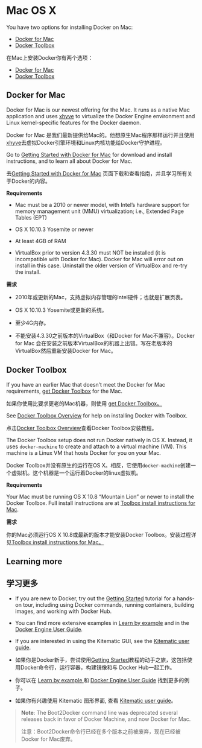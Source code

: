 # Mac OS X

You have two options for installing Docker on Mac:

* [Docker for Mac](https://docs.docker.com/engine/installation/mac/#docker-for-mac)
* [Docker Toolbox](https://docs.docker.com/engine/installation/mac/#docker-toolbox)

在Mac上安装Docker你有两个选项：

* [Docker for Mac](https://docs.docker.com/engine/installation/mac/#docker-for-mac)
* [Docker Toolbox](https://docs.docker.com/engine/installation/mac/#docker-toolbox)

## **Docker for Mac**

Docker for Mac is our newest offering for the Mac. It runs as a native Mac application and uses [xhyve](https://github.com/mist64/xhyve/) to virtualize the Docker Engine environment and Linux kernel-specific features for the Docker daemon.

Docker for Mac 是我们最新提供给Mac的。他想原生Mac程序那样运行并且使用[xhyve](https://github.com/mist64/xhyve/)去虚拟Docker引擎环境和Linux内核功能给Docker守护进程。

Go to [Getting Started with Docker for Mac](https://docs.docker.com/docker-for-mac/) for download and install instructions, and to learn all about Docker for Mac.

去[Getting Started with Docker for Mac](https://docs.docker.com/docker-for-mac/) 页面下载和查看指南，并且学习所有关于Docker的内容。

**Requirements**

* Mac must be a 2010 or newer model, with Intel’s hardware support for memory management unit \(MMU\) virtualization; i.e., Extended Page Tables \(EPT\)

* OS X 10.10.3 Yosemite or newer

* At least 4GB of RAM

* VirtualBox prior to version 4.3.30 must NOT be installed \(it is incompatible with Docker for Mac\). Docker for Mac will error out on install in this case. Uninstall the older version of VirtualBox and re-try the install.


**需求**

* 2010年或更新的Mac，支持虚拟内存管理的Intel硬件；也就是扩展页表。
* OS X 10.10.3 Yosemite或更新的系统。

* 至少4G内存。

* 不能安装4.3.30之前版本的VirtualBox（和Docker for Mac不兼容）。Docker for Mac 会在安装之前版本VirtualBox的机器上出错。写在老版本的VirtualBox然后重新安装Docker for Mac。


## Docker Toolbox

If you have an earlier Mac that doesn’t meet the Docker for Mac requirements, [get Docker Toolbox](https://www.docker.com/products/docker-toolbox) for the Mac.

如果你使用比要求更老的Mac机器，则使用 [get Docker Toolbox。](https://www.docker.com/products/docker-toolbox)

See [Docker Toolbox Overview](https://docs.docker.com/toolbox/overview/) for help on installing Docker with Toolbox.

点击[Docker Toolbox Overview](https://docs.docker.com/toolbox/overview/)查看Docker Toolbox安装教程。

The Docker Toolbox setup does not run Docker natively in OS X. Instead, it uses `docker-machine` to create and attach to a virtual machine \(VM\). This machine is a Linux VM that hosts Docker for you on your Mac.

Docker Toolbox并没有原生的运行在OS X。相反，它使用`docker-machine`创建一个虚拟机。这个机器是一个运行着Docker的linux虚拟机。

**Requirements**

Your Mac must be running OS X 10.8 “Mountain Lion” or newer to install the Docker Toolbox. Full install instructions are at [Toolbox install instructions for Mac](https://docs.docker.com/toolbox/toolbox_install_mac/).

**需求**

你的Mac必须运行OS X 10.8或最新的版本才能安装Docker Toolbox。安装过程详见[Toolbox install instructions for Mac。](https://docs.docker.com/toolbox/toolbox_install_mac/)

## Learning more

## 学习更多

* If you are new to Docker, try out the [Getting Started](https://docs.docker.com/engine/getstarted/) tutorial for a hands-on tour, including using Docker commands, running containers, building images, and working with Docker Hub.

* You can find more extensive examples in [Learn by example](https://docs.docker.com/engine/tutorials/) and in the [Docker Engine User Guide](https://docs.docker.com/engine/userguide/).

* If you are interested in using the Kitematic GUI, see the [Kitematic user guide](https://docs.docker.com/kitematic/userguide/).

* 如果你是Docker新手，尝试使用[Getting Started](https://docs.docker.com/engine/getstarted/)教程的动手之旅，这包括使用Docker命令行，运行容器，构建镜像和与 Docker Hub一起工作。
* 你可以在 [Learn by example ](https://docs.docker.com/engine/tutorials/)和 [Docker Engine User Guide](https://docs.docker.com/engine/userguide/) 找到更多的例子。
* 如果你有兴趣使用 Kitematic 图形界面, 查看 [Kitematic user guide](https://docs.docker.com/kitematic/userguide/)。

> **Note**: The Boot2Docker command line was deprecated several releases back in favor of Docker Machine, and now Docker for Mac.
> 
> 注意：Boot2Docker命令行已经在多个版本之前被废弃，现在已经被Docker for Mac废弃。

